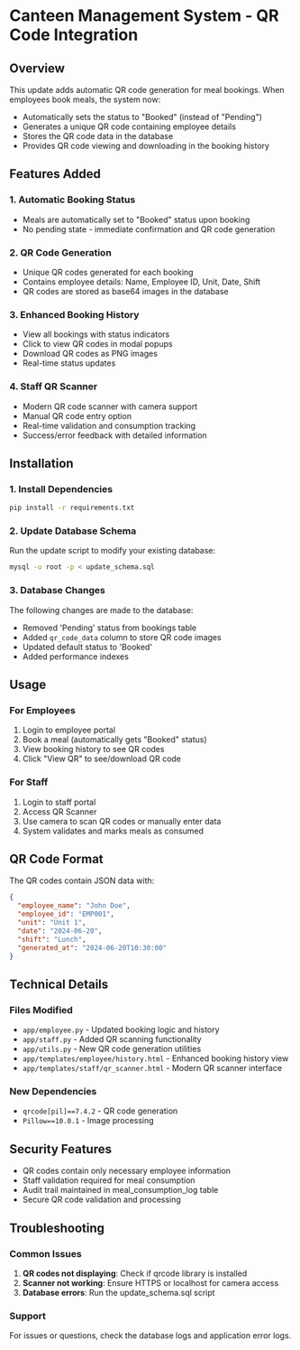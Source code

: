 # Canteen Management System - QR Code Integration

## Overview
This update adds automatic QR code generation for meal bookings. When employees book meals, the system now:
- Automatically sets the status to "Booked" (instead of "Pending")
- Generates a unique QR code containing employee details
- Stores the QR code data in the database
- Provides QR code viewing and downloading in the booking history

## Features Added

### 1. Automatic Booking Status
- Meals are automatically set to "Booked" status upon booking
- No pending state - immediate confirmation and QR code generation

### 2. QR Code Generation
- Unique QR codes generated for each booking
- Contains employee details: Name, Employee ID, Unit, Date, Shift
- QR codes are stored as base64 images in the database

### 3. Enhanced Booking History
- View all bookings with status indicators
- Click to view QR codes in modal popups
- Download QR codes as PNG images
- Real-time status updates

### 4. Staff QR Scanner
- Modern QR code scanner with camera support
- Manual QR code entry option
- Real-time validation and consumption tracking
- Success/error feedback with detailed information

## Installation

### 1. Install Dependencies
```bash
pip install -r requirements.txt
```

### 2. Update Database Schema
Run the update script to modify your existing database:
```bash
mysql -u root -p < update_schema.sql
```

### 3. Database Changes
The following changes are made to the database:
- Removed 'Pending' status from bookings table
- Added `qr_code_data` column to store QR code images
- Updated default status to 'Booked'
- Added performance indexes

## Usage

### For Employees
1. Login to employee portal
2. Book a meal (automatically gets "Booked" status)
3. View booking history to see QR codes
4. Click "View QR" to see/download QR code

### For Staff
1. Login to staff portal
2. Access QR Scanner
3. Use camera to scan QR codes or manually enter data
4. System validates and marks meals as consumed

## QR Code Format
The QR codes contain JSON data with:
```json
{
  "employee_name": "John Doe",
  "employee_id": "EMP001",
  "unit": "Unit 1",
  "date": "2024-06-20",
  "shift": "Lunch",
  "generated_at": "2024-06-20T10:30:00"
}
```

## Technical Details

### Files Modified
- `app/employee.py` - Updated booking logic and history
- `app/staff.py` - Added QR scanning functionality
- `app/utils.py` - New QR code generation utilities
- `app/templates/employee/history.html` - Enhanced booking history view
- `app/templates/staff/qr_scanner.html` - Modern QR scanner interface

### New Dependencies
- `qrcode[pil]==7.4.2` - QR code generation
- `Pillow==10.0.1` - Image processing

## Security Features
- QR codes contain only necessary employee information
- Staff validation required for meal consumption
- Audit trail maintained in meal_consumption_log table
- Secure QR code validation and processing

## Troubleshooting

### Common Issues
1. **QR codes not displaying**: Check if qrcode library is installed
2. **Scanner not working**: Ensure HTTPS or localhost for camera access
3. **Database errors**: Run the update_schema.sql script

### Support
For issues or questions, check the database logs and application error logs. 